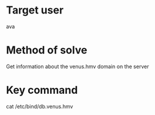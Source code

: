 # Target user
ava
# Method of solve
Get information about the venus.hmv domain on the server
# Key command
cat /etc/bind/db.venus.hmv
